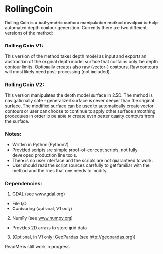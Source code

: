 # RollingCoin
Rolling Coin is a bathymetric surface manipulation method develped to help automated depth contour generation. Currently there are two different versions of the method:

### Rolling Coin V1:
This version of the method takes depth model as input and exports an abstraction of the original depth model surface that contains only the depth contour limits. Optionally creates also raw (vector-) contours. Raw contours will most likely need post-processing (not included).

### Rolling Coin V2:
This version manipulates the depth model surface in 2.5D. The method is navigationally safe – generalized surface is never deeper than the original surface. The modified surface can be used to automatically create vector contours or user can choose to continue to apply other surface smoothing procedures in order to be able to create even better quality contours from the surface.

### Notes:
- Written in Python (Python2)
- Provided scripts are simple proof-of-concept scripts, not fully developed production line tools.
- There is no user interface and the scripts are not quaranteed to work.
- User should read the script sources carefully to get familiar with the method and the lines that one needs to modify.

### Dependencies:
1. GDAL (see www.gdal.org)
  * File I/O
  * Contouring (optional, V1 only)
2. NumPy (see www.numpy.org)
  * Provides 2D arrays to store grid data
3. (Optional, in V1 only: GeoPandas (see http://geopandas.org))


ReadMe is still work in progress.
